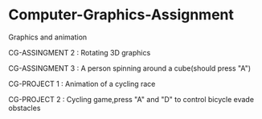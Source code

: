 # Computer-Graphics-Assignment
Graphics and animation

CG-ASSINGMENT 2 : Rotating 3D graphics

CG-ASSINGMENT 3 : A person spinning around a cube(should press "A")

CG-PROJECT 1 : Animation of a cycling race

CG-PROJECT 2 : Cycling game,press "A" and "D" to control bicycle evade obstacles
